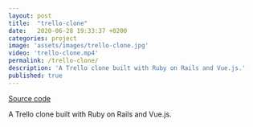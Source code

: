 ```yaml
---
layout: post
title:  "trello-clone"
date:   2020-06-28 19:33:37 +0200
categories: project
image: 'assets/images/trello-clone.jpg'
video: 'trello-clone.mp4'
permalink: /trello-clone/
description: 'A Trello clone built with Ruby on Rails and Vue.js.'
published: true
---
```


[Source code](https://github.com/emilosman/trello-clone)

A Trello clone built with Ruby on Rails and Vue.js.
